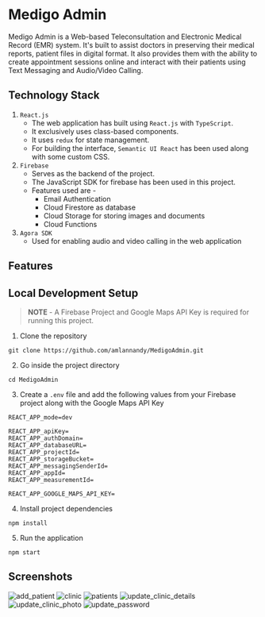 # Medigo Admin

Medigo Admin is a Web-based Teleconsultation and Electronic Medical Record (EMR) system. It's built to assist doctors in preserving their medical reports, patient files in digital format. It also provides them with the ability to create appointment sessions online and interact with their patients using Text Messaging and Audio/Video Calling.

## Technology Stack

1. `React.js`
    * The web application has built using `React.js` with `TypeScript`.
    * It exclusively uses class-based components.
    * It uses `redux` for state management.
    * For building the interface, `Semantic UI React` has been used along with some custom CSS.
2. `Firebase`
    * Serves as the backend of the project.
    * The JavaScript SDK for firebase has been used in this project.
    * Features used are -
        * Email Authentication
        * Cloud Firestore as database
        * Cloud Storage for storing images and documents
        * Cloud Functions
4. `Agora SDK`
    * Used for enabling audio and video calling in the web application

## Features



## Local Development Setup

> **NOTE** - A Firebase Project and Google Maps API Key is required for running this project.

1. Clone the repository

```
git clone https://github.com/amlannandy/MedigoAdmin.git
```

2. Go inside the project directory

```
cd MedigoAdmin
```

3. Create a `.env` file and add the following values from your Firebase project along with the Google Maps API Key

```
REACT_APP_mode=dev

REACT_APP_apiKey=
REACT_APP_authDomain=
REACT_APP_databaseURL=
REACT_APP_projectId=
REACT_APP_storageBucket=
REACT_APP_messagingSenderId=
REACT_APP_appId=
REACT_APP_measurementId=

REACT_APP_GOOGLE_MAPS_API_KEY=
```

4. Install project dependencies

```
npm install
```

5. Run the application

```
npm start
```

## Screenshots

![add_patient](https://user-images.githubusercontent.com/45410599/129363923-c87a7c40-c880-42d1-b507-cd9f4929f816.png)
![clinic](https://user-images.githubusercontent.com/45410599/129363933-5d7f6272-61d6-4e1a-ad7d-59688cfc1a98.png)
![patients](https://user-images.githubusercontent.com/45410599/129363939-ef4949a9-91be-4f6c-bc19-bae3e7d7f0fd.png)
![update_clinic_details](https://user-images.githubusercontent.com/45410599/129363945-01dc67c5-6c57-431d-8fa0-5d6a461b9016.png)
![update_clinic_photo](https://user-images.githubusercontent.com/45410599/129363947-a24f5bb0-3be6-4853-b0ae-702546f4dfeb.png)
![update_password](https://user-images.githubusercontent.com/45410599/129363950-96167f4c-4b8b-4937-afbc-174ddbc7882b.png)

